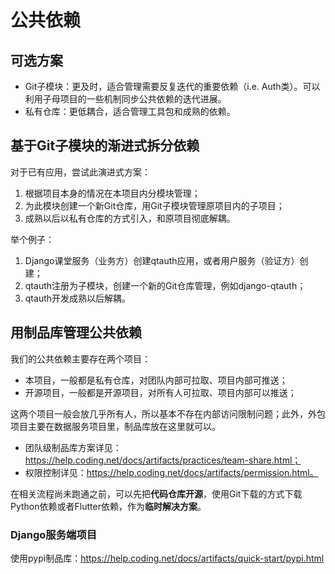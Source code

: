 # 公共依赖

## 可选方案

- Git子模块：更及时，适合管理需要反复迭代的重要依赖（i.e. Auth类）。可以利用子母项目的一些机制同步公共依赖的迭代进展。
- 私有仓库：更低耦合，适合管理工具包和成熟的依赖。

## 基于Git子模块的渐进式拆分依赖

对于已有应用，尝试此演进式方案：
1. 根据项目本身的情况在本项目内分模块管理；
2. 为此模块创建一个新Git仓库，用Git子模块管理原项目内的子项目；
3. 成熟以后以私有仓库的方式引入，和原项目彻底解耦。

举个例子：
1. Django课堂服务（业务方）创建qtauth应用，或者用户服务（验证方）创建；
2. qtauth注册为子模块，创建一个新的Git仓库管理，例如django-qtauth；
3. qtauth开发成熟以后解耦。

## 用制品库管理公共依赖

我们的公共依赖主要存在两个项目：
- 本项目，一般都是私有仓库，对团队内部可拉取、项目内部可推送；
- 开源项目，一般都是开源项目，对所有人可拉取、项目内部可以推送；

这两个项目一般会放几乎所有人，所以基本不存在内部访问限制问题；此外，外包项目主要在数据服务项目里，制品库放在这里就可以。
- 团队级制品库方案详见：https://help.coding.net/docs/artifacts/practices/team-share.html；
- 权限控制详见：https://help.coding.net/docs/artifacts/permission.html。

在相关流程尚未跑通之前，可以先把**代码仓库开源**，使用Git下载的方式下载Python依赖或者Flutter依赖，作为**临时解决方案**。

### Django服务端项目

使用pypi制品库：https://help.coding.net/docs/artifacts/quick-start/pypi.html
